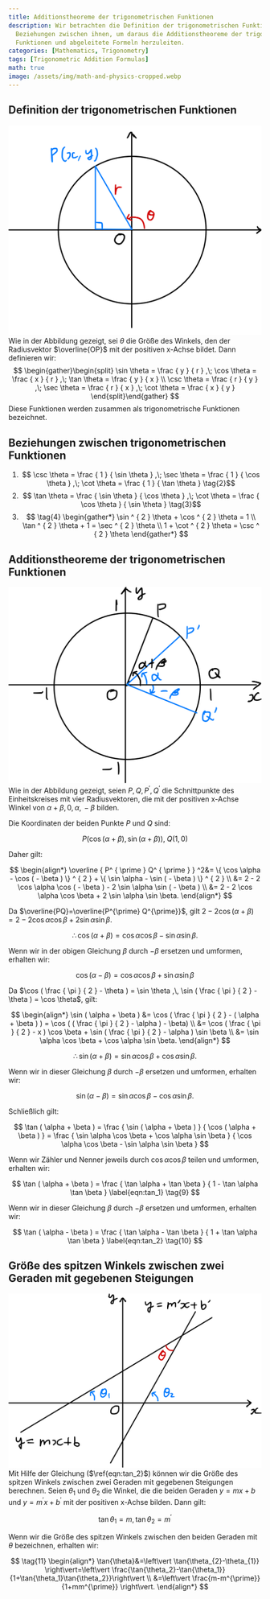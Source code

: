 ```yaml
---
title: Additionstheoreme der trigonometrischen Funktionen
description: Wir betrachten die Definition der trigonometrischen Funktionen und die
  Beziehungen zwischen ihnen, um daraus die Additionstheoreme der trigonometrischen
  Funktionen und abgeleitete Formeln herzuleiten.
categories: [Mathematics, Trigonometry]
tags: [Trigonometric Addition Formulas]
math: true
image: /assets/img/math-and-physics-cropped.webp
---
```

## Definition der trigonometrischen Funktionen
![Unit Circle and Radius Vector](/assets/img/trigonometry/definition.png)
Wie in der Abbildung gezeigt, sei $\theta$ die Größe des Winkels, den der Radiusvektor $\overline{OP}$ mit der positiven x-Achse bildet. Dann definieren wir:
$$
\begin{gather}\begin{split}
\sin \theta = \frac { y } { r } ,\; \cos \theta = \frac { x } { r } ,\; \tan \theta = \frac { y } { x } \\ \csc \theta = \frac { r } { y } ,\; \sec \theta = \frac { r } { x } ,\; \cot \theta = \frac { x } { y } \end{split}\end{gather}
$$
Diese Funktionen werden zusammen als trigonometrische Funktionen bezeichnet.

## Beziehungen zwischen trigonometrischen Funktionen
1. $$ \csc \theta = \frac { 1 } { \sin \theta } ,\; \sec \theta = \frac { 1 } { \cos \theta } ,\; \cot \theta = \frac { 1 } { \tan \theta } \tag{2}$$
2. $$ \tan \theta = \frac { \sin \theta } { \cos \theta } ,\; \cot \theta = \frac { \cos \theta } { \sin \theta } \tag{3}$$
3. $$ \tag{4} \begin{gather*}
\sin ^ { 2 } \theta + \cos ^ { 2 } \theta = 1 \\
\tan ^ { 2 } \theta + 1 = \sec ^ { 2 } \theta \\
1 + \cot ^ { 2 } \theta = \csc ^ { 2 } \theta 
\end{gather*} 
$$

## Additionstheoreme der trigonometrischen Funktionen
![Deriving the Trigonometric Addition Formulas](/assets/img/trigonometry/trigonometric-addition-formulas.png)
Wie in der Abbildung gezeigt, seien $P, Q, P^{\prime}, Q^{\prime}$ die Schnittpunkte des Einheitskreises mit vier Radiusvektoren, die mit der positiven x-Achse Winkel von $\alpha+\beta,\, 0,\, \alpha,\, -\beta$ bilden.

Die Koordinaten der beiden Punkte $P$ und $Q$ sind:

$$
P(\cos(\alpha+\beta), \sin(\alpha+\beta)),\; Q(1,0)
$$

Daher gilt:

$$
\begin{align*} \overline { P^ { \prime } Q^ { \prime } } ^2&= \{ \cos \alpha - \cos ( - \beta ) \} ^ { 2 } + \{ \sin \alpha - \sin ( - \beta ) \} ^ { 2 } \\
&= 2 - 2 \cos \alpha \cos ( - \beta ) - 2 \sin \alpha \sin ( - \beta ) \\
&= 2 - 2 \cos \alpha \cos \beta + 2 \sin \alpha \sin \beta. \end{align*}
$$

Da $\overline{PQ}=\overline{P^{\prime} Q^{\prime}}$, gilt $2 - 2 \cos ( \alpha + \beta ) = 2 - 2 \cos \alpha \cos \beta + 2 \sin \alpha \sin \beta.$

$$
 \therefore \cos ( \alpha + \beta ) = \cos \alpha \cos \beta - \sin \alpha \sin \beta. \label{eqn:cos_1} \tag{5}
$$

Wenn wir in der obigen Gleichung $\beta$ durch $-\beta$ ersetzen und umformen, erhalten wir:

$$
\cos ( \alpha - \beta ) = \cos \alpha \cos \beta + \sin \alpha \sin \beta \label{eqn:cos_2} \tag{6}
$$

Da $\cos ( \frac { \pi } { 2 } - \theta ) = \sin \theta ,\, \sin ( \frac { \pi } { 2 } - \theta ) = \cos \theta$, gilt:

$$
\begin{align*} \sin ( \alpha + \beta ) &= \cos ( \frac { \pi } { 2 } - ( \alpha + \beta ) ) = \cos ( ( \frac { \pi } { 2 } - \alpha ) - \beta) \\ &= \cos ( \frac { \pi } { 2 } - x ) \cos \beta + \sin ( \frac { \pi } { 2 } - \alpha ) \sin \beta \\ &= \sin \alpha \cos \beta + \cos \alpha \sin \beta. \end{align*}
$$

$$
\therefore \sin ( \alpha + \beta ) = \sin \alpha \cos \beta + \cos \alpha \sin \beta. \label{eqn:sin_1} \tag{7}
$$

Wenn wir in dieser Gleichung $\beta$ durch $-\beta$ ersetzen und umformen, erhalten wir:

$$
\sin ( \alpha - \beta ) = \sin \alpha \cos \beta - \cos \alpha \sin \beta. \label{eqn:sin_2} \tag{8}
$$

Schließlich gilt:

$$
\tan ( \alpha + \beta ) = \frac { \sin ( \alpha + \beta ) } { \cos ( \alpha + \beta ) } = \frac { \sin \alpha \cos \beta + \cos \alpha \sin \beta } { \cos \alpha \cos \beta - \sin \alpha \sin \beta }
$$

Wenn wir Zähler und Nenner jeweils durch $\cos{\alpha} \cos{\beta}$ teilen und umformen, erhalten wir:

$$
\tan ( \alpha + \beta ) = \frac { \tan \alpha + \tan \beta } { 1 - \tan \alpha \tan \beta } \label{eqn:tan_1} \tag{9}
$$

Wenn wir in dieser Gleichung $\beta$ durch $-\beta$ ersetzen und umformen, erhalten wir:

$$
\tan ( \alpha - \beta ) = \frac { \tan \alpha - \tan \beta } { 1 + \tan \alpha \tan \beta } \label{eqn:tan_2} \tag{10}
$$

## Größe des spitzen Winkels zwischen zwei Geraden mit gegebenen Steigungen
![Angle formed by two lines](/assets/img/trigonometry/angle-formed-by-two-lines.png)
Mit Hilfe der Gleichung ($\ref{eqn:tan_2}$) können wir die Größe des spitzen Winkels zwischen zwei Geraden mit gegebenen Steigungen berechnen. Seien $\theta_{1}$ und $\theta_{2}$ die Winkel, die die beiden Geraden $y=mx+b$ und $y=m^{\prime} x+b^{\prime}$ mit der positiven x-Achse bilden. Dann gilt:

$$
\tan{\theta_{1}}=m,\, \tan{\theta_{2}}=m^{\prime}
$$

Wenn wir die Größe des spitzen Winkels zwischen den beiden Geraden mit $\theta$ bezeichnen, erhalten wir:

$$
\tag{11} \begin{align*}
\tan{\theta}&=\left\vert \tan{\theta_{2}-\theta_{1}} \right\vert=\left\vert \frac{\tan{\theta_2}-\tan{\theta_1}}{1+\tan{\theta_1}\tan{\theta_2}}\right\vert \\
&=\left\vert \frac{m-m^{\prime}}{1+mm^{\prime}} \right\vert.
\end{align*}
$$
